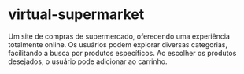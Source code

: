 # virtual-supermarket
Um site de compras de supermercado, oferecendo uma experiência totalmente online. Os usuários podem explorar diversas categorias, facilitando a busca por produtos específicos. Ao escolher os produtos desejados, o usuário pode adicionar ao carrinho. 
